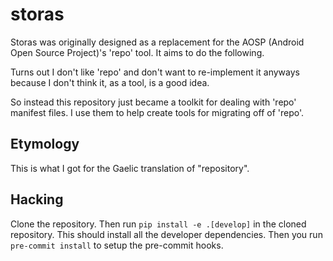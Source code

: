 # storas

Storas was originally designed as a replacement for the AOSP
(Android Open Source Project)'s 'repo' tool. It aims to do the following.

Turns out I don't like 'repo' and don't want to re-implement it anyways
because I don't think it, as a tool, is a good idea.

So instead this repository just became a toolkit for dealing with 'repo'
manifest files. I use them to help create tools for migrating off of 'repo'.

## Etymology

This is what I got for the Gaelic translation of "repository". 

## Hacking

Clone the repository. Then run `pip install -e .[develop]` in the cloned
repository. This should install all the developer dependencies. Then you run
`pre-commit install` to setup the pre-commit hooks.
